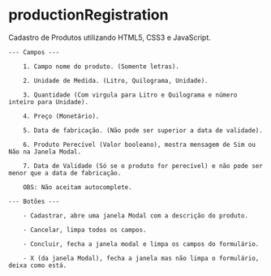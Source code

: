 # productionRegistration
Cadastro de Produtos utilizando HTML5, CSS3 e JavaScript. 

    --- Campos ---

        1. Campo nome do produto. (Somente letras).

        2. Unidade de Medida. (Litro, Quilograma, Unidade).

        3. Quantidade (Com virgula para Litro e Quilograma e número inteiro para Unidade).

        4. Preço (Monetário).

        5. Data de fabricação. (Não pode ser superior a data de validade).

        6. Produto Perecível (Valor booleano), mostra mensagem de Sim ou Não na Janela Modal.

        7. Data de Validade (Só se o produto for perecível) e não pode ser menor que a data de fabricação.

        OBS: Não aceitam autocomplete.
        
    --- Botões --- 

        - Cadastrar, abre uma janela Modal com a descrição do produto.

        - Cancelar, limpa todos os campos.

        - Concluir, fecha a janela modal e limpa os campos do formulário.  

        - X (da janela Modal), fecha a janela mas não limpa o formulário, deixa como está. 